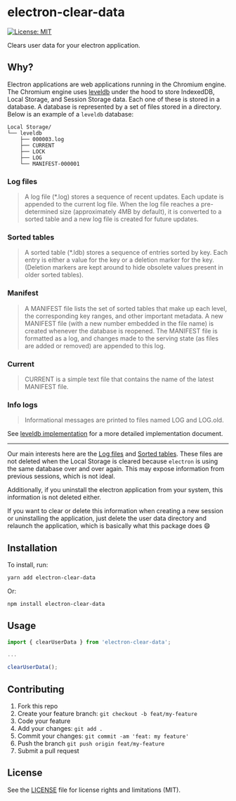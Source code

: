 # electron-clear-data

[![License: MIT](https://img.shields.io/badge/License-MIT-yellow.svg)](https://opensource.org/licenses/MIT)

Clears user data for your electron application.

## Why?

Electron applications are web applications running in the Chromium engine. The Chromium engine uses [leveldb](https://github.com/google/leveldb) under the hood to store IndexedDB, Local Storage, and Session Storage data. Each one of these is stored in a database. A database is represented by a set of files stored in a directory. Below is an example of a `leveldb` database:

```
Local Storage/
└── leveldb
    ├── 000003.log
    ├── CURRENT
    ├── LOCK
    ├── LOG
    └── MANIFEST-000001
```

### Log files

> A log file (*.log) stores a sequence of recent updates. Each update is appended to the current log file. When the log file reaches a pre-determined size (approximately 4MB by default), it is converted to a sorted table and a new log file is created for future updates.

### Sorted tables

> A sorted table (*.ldb) stores a sequence of entries sorted by key. Each entry is either a value for the key or a deletion marker for the key. (Deletion markers are kept around to hide obsolete values present in older sorted tables).

### Manifest

> A MANIFEST file lists the set of sorted tables that make up each level, the corresponding key ranges, and other important metadata. A new MANIFEST file (with a new number embedded in the file name) is created whenever the database is reopened. The MANIFEST file is formatted as a log, and changes made to the serving state (as files are added or removed) are appended to this log.

### Current

> CURRENT is a simple text file that contains the name of the latest MANIFEST file.

### Info logs

> Informational messages are printed to files named LOG and LOG.old.

See [leveldb implementation](https://github.com/google/leveldb/blob/master/doc/impl.md) for a more detailed implementation document.

---

Our main interests here are the [Log files](###log-files) and [Sorted tables](###sorted-tables). These files are not deleted when the Local Storage is cleared because `electron` is using the same database over and over again. This may expose information from previous sessions, which is not ideal.

Additionally, if you uninstall the electron application from your system, this information is not deleted either.

If you want to clear or delete this information when creating a new session or uninstalling the application, just delete the user data directory and relaunch the application, which is basically what this package does :smile:

## Installation

To install, run:

```bash
yarn add electron-clear-data
```

Or:

```bash
npm install electron-clear-data
```

## Usage

```javascript
import { clearUserData } from 'electron-clear-data';

...

clearUserData();
```

## Contributing

1. Fork this repo
1. Create your feature branch: `git checkout -b feat/my-feature`
1. Code your feature
1. Add your changes: `git add .`
1. Commit your changes: `git commit -am 'feat: my feature'`
1. Push the branch `git push origin feat/my-feature`
1. Submit a pull request

## License

See the [LICENSE](LICENSE.md) file for license rights and limitations (MIT).